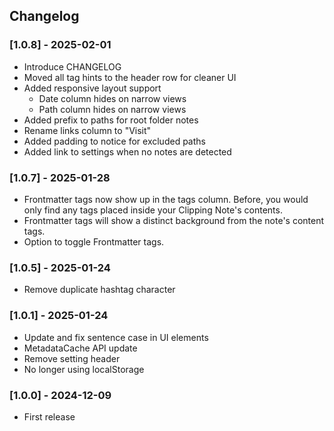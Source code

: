 ## Changelog

### [1.0.8] - 2025-02-01
- Introduce CHANGELOG
- Moved all tag hints to the header row for cleaner UI  
- Added responsive layout support  
  - Date column hides on narrow views  
  - Path column hides on narrow views  
- Added prefix to paths for root folder notes  
- Rename links column to "Visit"  
- Added padding to notice for excluded paths  
- Added link to settings when no notes are detected  
  
### [1.0.7] - 2025-01-28
- Frontmatter tags now show up in the tags column. Before, you would only find any tags placed inside your Clipping Note's contents.
- Frontmatter tags will show a distinct background from the note's content tags.
- Option to toggle Frontmatter tags.
  
### [1.0.5] - 2025-01-24
- Remove duplicate hashtag character

### [1.0.1] - 2025-01-24
- Update and fix sentence case in UI elements
- MetadataCache API update
- Remove setting header
- No longer using localStorage

### [1.0.0] - 2024-12-09
- First release
